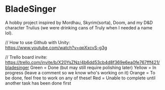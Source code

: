 # BladeSinger
 
A hobby project inspired by Mordhau, Skyrim(sorta), Doom, and my D&D character Trulius (we were drinking cans of Truly when I needed a name lol).

// How to use Github with Unity:    
https://www.youtube.com/watch?v=qpXxcvS-g3g

// Trello board invite: 
https://trello.com/invite/b/X20YsZNz/4b6dd53cb4d8f369e6ea0fe767fff421/bladesinger
 Green = Done (but may still require polishing later)
 Yellow = In progress (leave a comment so we know who's working on it)
 Orange = To be done, feel free to work on any of these!
 Red = Unable to complete until another task has been done first
